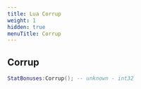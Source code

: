 ```yaml
---
title: Lua Corrup
weight: 1
hidden: true
menuTitle: Corrup
---
```

## Corrup
```lua
StatBonuses:Corrup(); -- unknown - int32
```